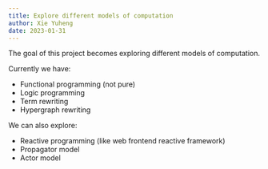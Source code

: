 ```yaml
---
title: Explore different models of computation
author: Xie Yuheng
date: 2023-01-31
---
```


The goal of this project becomes exploring different models of computation.

Currently we have:

- Functional programming (not pure)
- Logic programming
- Term rewriting
- Hypergraph rewriting

We can also explore:

- Reactive programming (like web frontend reactive framework)
- Propagator model
- Actor model
